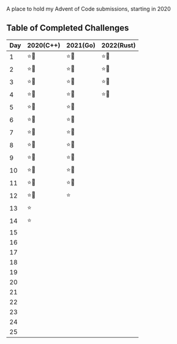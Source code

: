A place to hold my Advent of Code submissions, starting in 2020

## Table of Completed Challenges

|Day|2020(C++)|2021(Go)|2022(Rust)|
|---|---------|--------|----------|
|1|:star::star2:|:star::star2:|:star::star2:|
|2|:star::star2:|:star::star2:|:star::star2:|
|3|:star::star2:|:star::star2:|:star::star2:|
|4|:star::star2:|:star::star2:|:star::star2:|
|5|:star::star2:|:star::star2:||
|6|:star::star2:|:star::star2:||
|7|:star::star2:|:star::star2:||
|8|:star::star2:|:star::star2:||
|9|:star::star2:|:star::star2:||
|10|:star::star2:|:star::star2:||
|11|:star::star2:|:star::star2:||
|12|:star::star2:|:star:||
|13|:star:|||
|14|:star:|||
|15||||
|16||||
|17||||
|18||||
|19||||
|20||||
|21||||
|22||||
|23||||
|24||||
|25||||